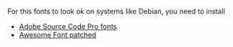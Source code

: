 For this fonts to look ok on systems like Debian, you need to install

 * [Adobe Source Code Pro fonts](https://github.com/adobe-fonts/source-code-pro)
 * [Awesome Font patched](https://github.com/gabrielelana/awesome-terminal-fonts)
